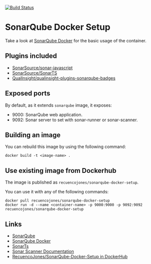 [![Build Status](https://travis-ci.org/RecuencoJones/SonarQube-SonarTsPlugin-Docker.png?branch=develop)](https://travis-ci.org/RecuencoJones/SonarQube-SonarTsPlugin-Docker)

# SonarQube Docker Setup

Take a look at [SonarQube Docker](https://hub.docker.com/_/sonarqube/) for the
basic usage of the container.

## Plugins included

- [SonarSource/sonar-javascript](https://github.com/SonarSource/sonar-javascript)
- [SonarSource/SonarTS](https://github.com/SonarSource/SonarTS)
- [QualInsight/qualinsight-plugins-sonarqube-badges](https://github.com/QualInsight/qualinsight-plugins-sonarqube-badges)

## Exposed ports

By default, as it extends `sonarqube` image, it exposes:

- 9000: SonarQube web application.
- 9092: Sonar server to set with sonar-runner or sonar-scanner.

## Building an image

You can rebuild this image by using the following command:

```
docker build -t <image-name> .
```

## Use existing image from Dockerhub

The image is published as `recuencojones/sonarqube-docker-setup`.

You can use it with any of the following commands:

```
docker pull recuencojones/sonarqube-docker-setup
docker run -d --name <container-name> -p 9000:9000 -p 9092:9092 recuencojones/sonarqube-docker-setup
```

## Links

- [SonarQube](http://www.sonarqube.org/)
- [SonarQube Docker](https://hub.docker.com/_/sonarqube/)
- [SonarTs](https://docs.sonarqube.org/display/PLUG/SonarTS)
- [Sonar Scanner Documentation](http://docs.sonarqube.org/display/SCAN/Analyzing+with+SonarQube+Scanner)
- [RecuencoJones/SonarQube-Docker-Setup in DockerHub](https://hub.docker.com/r/recuencojones/sonarqube-docker-setup/)
